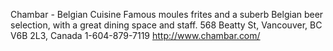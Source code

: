 Chambar - Belgian Cuisine
Famous moules frites and a suberb Belgian beer selection, with a great dining space and staff.
568 Beatty St, Vancouver, BC V6B 2L3, Canada
1-604-879-7119
http://www.chambar.com/
